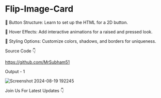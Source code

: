 # Flip-Image-Card

🔧 Button Structure: Learn to set up the HTML for a 2D button.

🎨 Hover Effects: Add interactive animations for a raised and pressed look.

🌈 Styling Options: Customize colors, shadows, and borders for uniqueness.

Source Code 👇

https://github.com/MrSubham51

Output - 1

![Screenshot 2024-08-19 192245](https://github.com/user-attachments/assets/2b2dfd56-609c-40ad-a031-c0f34bdca9b6)


Join Us For Latest Updates 👇

